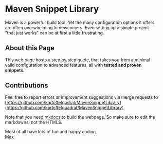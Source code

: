 # Maven Snippet Library

Maven is a powerful build tool. Yet the many configuration options it offers are often overwhelming to newcomers. Even setting up a simple project "that just works" can be at first a little frustrating.

## About this Page

This web page hosts a step by step guide, that takes you from a minimal valid configuration to advanced features, all with **tested and proven snippets**.

## Contributions

Feel free to report errors or improvement suggestions via merge requests to [https://github.com/kartoffelqudrat/MavenSnippetLibrary](https://github.com/kartoffelquadrat/MavenSnippetLibrary).

Note that you need [mkdocs](https://squidfunk.github.io/mkdocs-material/) to build the webpage. So make sure to edit the markdowns, not the HTMLS.

Most of all have lots of fun and happy coding,  
[Max](https://www.cs.mcgill.ca/~mschie3/)
